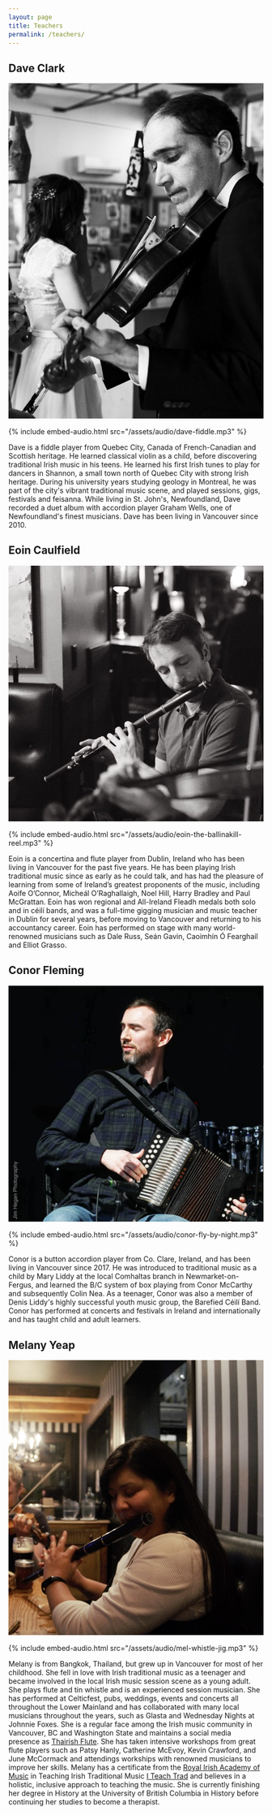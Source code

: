 ```yaml
---
layout: page
title: Teachers
permalink: /teachers/
---
```


## Dave Clark

![Dave Clark](assets/img/dave.jpg)

{% include embed-audio.html src="/assets/audio/dave-fiddle.mp3" %}

Dave is a fiddle player from Quebec City, Canada of French-Canadian and Scottish heritage. He learned classical violin as a child, before discovering traditional Irish music in his teens. He learned his first Irish tunes to play for dancers in Shannon, a small town north of Quebec City with strong Irish heritage. During his university years studying geology in Montreal, he was part of the city's vibrant traditional music scene, and played sessions, gigs, festivals and feisanna. While living in St. John's, Newfoundland, Dave recorded a duet album with accordion player Graham Wells, one of Newfoundland's finest musicians. Dave has been living in Vancouver since 2010.


## Eoin Caulfield

![Eoin Caulfield](assets/img/eoin-flute.jpg)

{% include embed-audio.html src="/assets/audio/eoin-the-ballinakill-reel.mp3" %}

Eoin is a concertina and flute player from Dublin, Ireland who has been living in Vancouver for the past five years. 
He has been playing Irish traditional music since as early as he could talk, and has had the pleasure of learning from some of Ireland’s greatest proponents of the music, including Aoife O’Connor, Micheál O’Raghallaigh, Noel Hill, Harry Bradley and Paul McGrattan. 
Eoin has won regional and All-Ireland Fleadh medals both solo and in céilí bands, and was a full-time gigging musician and music teacher in Dublin for several years, before moving to Vancouver and returning to his accountancy career. Eoin has performed on stage with many world-renowned musicians such as Dale Russ, Seán Gavin, Caoimhín Ó Fearghaíl and Elliot Grasso.

## Conor Fleming

![Conor Fleming (credit Jim Hegan Photography)](assets/img/conor.jpg)

{% include embed-audio.html src="/assets/audio/conor-fly-by-night.mp3" %}

Conor is a button accordion player from Co. Clare, Ireland, and has been living in Vancouver since 2017.
He was introduced to traditional music as a child by Mary Liddy at the local Comhaltas branch in Newmarket-on-Fergus, and learned the B/C system of box playing from Conor McCarthy and subsequently Colin Nea. 
As a teenager, Conor was also a member of Denis Liddy's highly successful youth music group, the Barefied Céilí Band. 
Conor has performed at concerts and festivals in Ireland and internationally and has taught child and adult learners. 

## Melany Yeap

![Melany Yeap](assets/img/Mel-flute.jpg)

{% include embed-audio.html src="/assets/audio/mel-whistle-jig.mp3" %}

Melany is from Bangkok, Thailand, but grew up in Vancouver for most of her childhood. She fell in love with Irish traditional music as a teenager and became involved in the local Irish music session scene as a young adult. She plays flute and tin whistle and is an experienced session musician. She has performed at Celticfest, pubs, weddings, events and concerts all throughout the Lower Mainland and has collaborated with many local musicians throughout the years, such as Glasta and Wednesday Nights at Johnnie Foxes. She is a regular face among the Irish music community in Vancouver, BC and Washington State and maintains a social media presence as [Thairish Flute](http://www.youtube.com/@thairishflute6799). She has taken intensive workshops from great flute players such as Patsy Hanly, Catherine McEvoy, Kevin Crawford, and June McCormack and attendings workships with renowned musicians to improve her skills. Melany has a certificate from the [Royal Irish Academy of Music](https://www.riam.ie/) in Teaching Irish Traditional Music [I Teach Trad](https://iteachtrad.com/teach-trad-music/) and believes in a holistic, inclusive approach to teaching the music. She is currently finishing her degree in History at the University of British Columbia in History before continuing her studies to become a therapist. 
